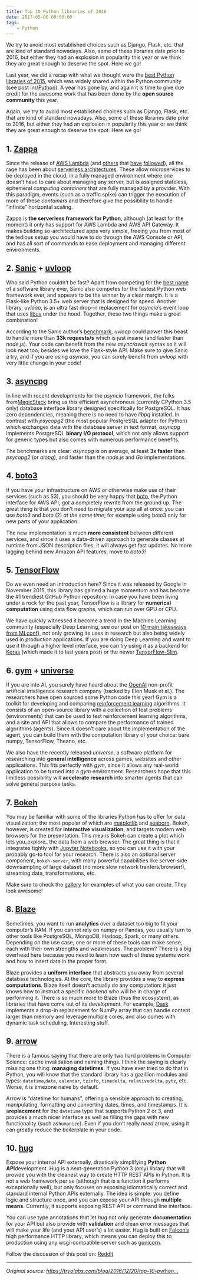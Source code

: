 ```yaml
---
title: Top 10 Python libraries of 2016
date: 2017-05-06 00:00:00
tags:
    - Python
---
```

We try to avoid most established choices such as Django, Flask, etc. that are kind of standard nowadays. Also, some of these libraries date prior to 2016, but either they had an explosion in popularity this year or we think they are great enough to deserve the spot. Here we go!

<div class="post">
    <p>Last year, we did a recap with what we thought were the <a href="https://tryolabs.com/blog/2015/12/15/top-10-python-libraries-of-2015/">best Python libraries of 2015</a>, which was widely shared within the Python community (see post in<a href="https://www.reddit.com/r/Python/comments/3wyiuv/top_10_python_libraries_of_2015/">r/Python</a>).
        A year has gone by, and again it is time to give due credit for the awesome work that has been done by the <strong>open source community</strong> this year.</p>
    <p>Again, we try to avoid most established choices such as Django, Flask, etc. that are kind of standard nowadays. Also, some of these libraries date prior to 2016, but either they had an explosion in popularity this year or we think they are great enough
        to deserve the spot. Here we go!</p>
    <h2>1. <a href="https://www.zappa.io/">Zappa</a></h2>
    <p>Since the release of <a href="https://aws.amazon.com/lambda/details/">AWS Lambda</a> (and <a href="https://cloud.google.com/functions/docs/">others</a> that <a href="https://azure.microsoft.com/en-us/services/functions/">have</a> <a href="https://www.ibm.com/cloud-computing/bluemix/openwhisk">followed</a>),
        all the rage has been about <a href="http://martinfowler.com/articles/serverless.html">serverless architectures</a>. These allow microservices to be deployed in the cloud, in a fully managed environment where one doesn’t have to care about managing
        any server, but is assigned stateless, ephemeral <em>computing containers</em> that are fully managed by a provider. With this paradigm, events (such as a traffic spike) can trigger the execution of more of these <em>containers</em> and therefore
        give the possibility to handle “infinite” horizontal scaling.</p>
    <p>Zappa is <strong>the serverless framework for Python</strong>, although (at least for the moment) it only has support for AWS Lambda and AWS API Gateway. It makes building so-architectured apps very simple, freeing you from most of the tedious setup
        you would have to do through the AWS Console or API, and has all sort of commands to ease deployment and managing different environments.</p>
    <h2>2. <a href="https://github.com/channelcat/sanic">Sanic</a> + <a href="https://magic.io/blog/uvloop-blazing-fast-python-networking/">uvloop</a></h2>
    <p>Who said Python couldn’t be fast? Apart from competing for the <a href="http://knowyourmeme.com/memes/sanic-hegehog">best name</a> of a software library ever, Sanic also competes for the fastest Python web framework ever, and appears to be the winner
        by a clear margin. It is a Flask-like Python 3.5+ web server that is designed for speed. Another library, <em>uvloop</em>, is an ultra fast drop-in replacement for <em>asyncio</em>’s event loop that uses <a href="https://github.com/libuv/libuv">libuv</a>        under the hood. Together, these two things make a great combination!</p>
    <p>According to the Sanic author’s <a href="https://github.com/channelcat/sanic#benchmarks">benchmark</a>, <em>uvloop</em> could power this beast to handle more than <strong>33k requests/s</strong> which is just insane (and faster than <em>node.js</em>).
        Your code can benefit from the new <em>async/await</em> syntax so it will look neat too; besides we love the Flask-style API. Make sure to give Sanic a try, and if you are using <em>asyncio</em>, you can surely benefit from <em>uvloop</em> with
        very little change in your code!</p>
    <h2>3. <a href="https://github.com/MagicStack/asyncpg">asyncpg</a></h2>
    <p>In line with recent developments for the <em>asyncio</em> framework, the folks from<a href="https://magic.io/">MagicStack</a> bring us this efficient asynchronous (currently CPython 3.5 only) database interface library designed specifically for PostgreSQL.
        It has zero dependencies, meaning there is no need to have <em>libpq</em> installed. In contrast with <em>psycopg2</em> (the most popular PostgreSQL adapter for Python) which exchanges data with the database server in text format, <em>asyncpg</em>        implements PostgreSQL <strong>binary I/O protocol</strong>, which not only allows support for generic types but also comes with numerous performance benefits.</p>
    <p>The benchmarks are clear: <em>asyncpg</em> is on average, at least <strong>3x faster</strong> than <em>psycopg2</em> (or <em>aiopg</em>), and faster than the <em>node.js</em> and <em>Go</em> implementations.</p>
    <h2>4. <a href="https://github.com/boto/boto3">boto3</a></h2>
    <p>If you have your infrastructure on AWS or otherwise make use of their services (such as S3), you should be very happy that <a href="https://github.com/boto/boto">boto</a>, the Python interface for AWS API, got a completely rewrite from the ground
        up. The great thing is that you don’t need to migrate your app all at once: you can use <em>boto3</em> and <em>boto</em> (2) <em>at the same time</em>; for example using boto3 only for new parts of your application.</p>
    <p>The new implementation is much <strong>more consistent</strong> between different services, and since it uses a data-driven approach to generate classes at runtime from JSON description files, it will always get fast updates. No more lagging behind
        new Amazon API features, move to <em>boto3</em>!</p>
    <h2>5. <a href="https://www.tensorflow.org/">TensorFlow</a></h2>
    <p>Do we even need an introduction here? Since it was released by Google in November 2015, this library has gained a huge momentum and has become the #1 trendiest GitHub Python repository. In case you have been living under a rock for the past year,
        TensorFlow is a library for <strong>numerical computation</strong> using data flow graphs, which can run over GPU or CPU.</p>
    <p>We have quickly witnessed it become a trend in the Machine Learning community (especially Deep Learning, see our post on <a href="https://tryolabs.com/blog/2016/11/18/10-main-takeaways-from-mlconf/">10 main takeaways from MLconf</a>), not only growing
        its uses in research but also being widely used in production applications. If you are doing Deep Learning and want to use it through a higher level interface, you can try using it as a backend for <a href="https://keras.io/">Keras</a> (which
        made it to last years post) or the newer <a href="https://github.com/tensorflow/tensorflow/tree/master/tensorflow/contrib/slim">TensorFlow-Slim</a>.</p>
    <h2>6. <a href="https://gym.openai.com/">gym</a> + <a href="https://universe.openai.com/">universe</a></h2>
    <p>If you are into AI, you surely have heard about the <a href="https://openai.com/">OpenAI</a> non-profit artificial intelligence research company (backed by Elon Musk et al.). The researchers have open sourced some Python code this year! Gym is a toolkit
        for developing and comparing <a href="https://en.wikipedia.org/wiki/Reinforcement_learning">reinforcement learning</a> algorithms. It consists of an open-source library with a collection of test problems (environments) that can be used to test
        reinforcement learning algorithms, and a site and API that allows to compare the performance of trained algorithms (agents). Since it doesn’t care about the implementation of the agent, you can build them with the computation library of your choice:
        bare numpy, TensorFlow, Theano, etc.</p>
    <p>We also have the recently released <em>universe</em>, a software platform for researching into <strong>general intelligence</strong> across games, websites and other applications. This fits perfectly with <em>gym</em>, since it allows any real-world
        application to be turned into a <em>gym</em> environment. Researchers hope that this limitless possibility will <strong>accelerate research</strong> into smarter agents that can solve general purpose tasks.</p>
    <h2>7. <a href="http://bokeh.pydata.org/">Bokeh</a></h2>
    <p>You may be familiar with some of the libraries Python has to offer for data visualization; the most popular of which are <a href="http://matplotlib.org/">matplotlib</a> and <a href="http://seaborn.pydata.org/">seaborn</a>. Bokeh, however, is created
        for <strong>interactive visualization</strong>, and targets modern web browsers for the presentation. This means Bokeh can create a plot which lets you_explore_ the data from a web browser. The great thing is that it integrates tightly with
        <a
            href="https://jupyter.org/">Jupyter Notebooks</a>, so you can use it with your probably go-to tool for your research. There is also an optional server component, <code class="highlighter-rouge">bokeh-server</code>, with many powerful capabilities like server-side downsampling
            of large dataset (no more slow network tranfers/browser!), streaming data, transformations, etc.</p>
    <p>Make sure to check the <a href="http://bokeh.pydata.org/en/latest/docs/gallery.html">gallery</a> for examples of what you can create. They look awesome!</p>
    <h2>8. <a href="https://blaze.readthedocs.io/en/latest/index.html">Blaze</a></h2>
    <p>Sometimes, you want to run <strong>analytics</strong> over a dataset too big to fit your computer’s RAM. If you cannot rely on numpy or Pandas, you usually turn to other tools like PostgreSQL, MongoDB, Hadoop, Spark, or many others. Depending on the
        use case, one or more of these tools can make sense, each with their own strengths and weaknesses. The problem? There is a big overhead here because you need to learn how each of these systems work and how to insert data in the proper form.</p>
    <p>Blaze provides a <strong>uniform interface</strong> that abstracts you away from several database technologies. At the core, the library provides a way to <strong>express computations</strong>. Blaze itself doesn’t actually do any computation: it
        just knows how to instruct a specific <em>backend</em> who will be in charge of performing it. There is so much more to Blaze (thus the ecosystem), as libraries that have come out of its development. For example, <a href="http://dask.pydata.org/en/latest/">Dask</a>        implements a drop-in replacement for NumPy array that can handle content larger than memory and leverage multiple cores, and also comes with dynamic task scheduling. Interesting stuff.</p>
    <h2>9. <a href="https://github.com/crsmithdev/arrow">arrow</a></h2>
    <p>There is a famous saying that there are only two hard problems in Computer Science: cache invalidation and naming things. I think the saying is clearly missing one thing: <strong>managing datetimes</strong>. If you have ever tried to do that in Python,
        you will know that the standard library has a gazillion modules and types: <code class="highlighter-rouge">datetime</code>,<code class="highlighter-rouge">date</code>, <code class="highlighter-rouge">calendar</code>, <code class="highlighter-rouge">tzinfo</code>,
        <code class="highlighter-rouge">timedelta</code>, <code class="highlighter-rouge">relativedelta</code>, <code class="highlighter-rouge">pytz</code>, etc. Worse, it is timezone naive by default.</p>
    <p>Arrow is “datetime for humans”, offering a sensible approach to creating, manipulating, formatting and converting dates, times, and timestamps. It is a<strong>replacement</strong> for the <code class="highlighter-rouge">datetime</code> type that supports
        Python 2 or 3, and provides a much nicer interface as well as filling the gaps with new functionality (such as<code class="highlighter-rouge">humanize</code>). Even if you don’t really <em>need</em> arrow, using it can greatly reduce the boilerplate
        in your code.</p>
    <h2>10. <a href="http://www.hug.rest/">hug</a></h2>
    <p>Expose your internal API externally, drastically simplifying <strong>Python API</strong>development. Hug is a next-generation Python 3 (only) library that will provide you with the cleanest way to create HTTP REST APIs in Python. It is not a web framework
        per se (although that is a function it performs exceptionally well), but only focuses on exposing idiomatically correct and standard internal Python APIs externally. The idea is simple: you define logic and structure once, and you can expose your
        API through <strong>multiple means</strong>. Currently, it supports exposing REST API or command line interface.</p>
    <p>You can use type annotations that let <em>hug</em> not only generate <strong>documentation</strong> for your API but also provide with <strong>validation</strong> and clean error messages that will make your life (and your API user’s) a lot easier.
        Hug is built on <a href="https://github.com/falconry/falcon">Falcon’s</a> high performance HTTP library, which means you can deploy this to production using any wsgi-compatible server such as <a href="http://gunicorn.org/">gunicorn</a>.</p>
    <p>Follow the discussion of this post on: <a href="https://www.reddit.com/r/Python/comments/5jf64k/top_10_python_libraries_of_2016/">Reddit</a></p>
    <hr>
    <p><em>Original source:</em> <a href="https://tryolabs.com/blog/2016/12/20/top-10-python-libraries-of-2016/"><em>https://tryolabs.com/blog/2016/12/20/top-10-python…</em></a></p>
</div>
